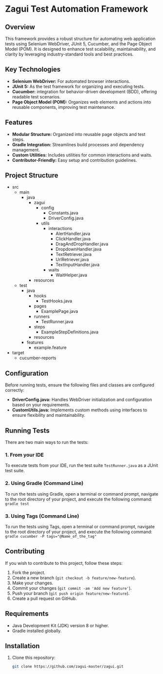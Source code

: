 # Zagui Test Automation Framework 

## Overview
This framework provides a robust structure for automating web application tests using Selenium WebDriver, JUnit 5, Cucumber, and the Page Object Model (POM). It is designed to enhance test scalability, maintainability, and clarity by leveraging industry-standard tools and best practices.

## Key Technologies
- **Selenium WebDriver:** For automated browser interactions.
- **JUnit 5:** As the test framework for organizing and executing tests.
- **Cucumber:** integration for behavior-driven development (BDD), offering readable test scenarios.
- **Page Object Model (POM):** Organizes web elements and actions into reusable components, improving test maintenance.

## Features
- **Modular Structure:** Organized into reusable page objects and test steps.
- **Gradle Integration:** Streamlines build processes and dependency management.
- **Custom Utilities:** Includes utilities for common interactions and waits.
- **Contributor-Friendly:** Easy setup and contribution guidelines.

## Project Structure

- src
   - main
      - java
         - zagui
            - config
              - Constants.java
              - DriverConfig.java
           - utils
              - interactions
                 - AlertHandler.java
                 - ClickHandler.java
                 - DragAndDropHandler.java
                 - DropdownHandler.java
                 - TextRetriever.java
                 - UrlRetriever.java
                 - TextInputHandler.java
              - waits
                 - WaitHelper.java
         - resources
   - test
      - java
         - hooks
            - TestHooks.java
         - pages
            - ExamplePage.java
         - runners
            - TestRunner.java
         - steps
            - ExampleStepDefinitions.java
         - resources
      - features
         - example.feature
- target
  - cucumber-reports


## Configuration

Before running tests, ensure the following files and classes are configured correctly:

- **DriverConfig.java:** Handles WebDriver initialization and configuration based on your requirements.
- **CustomUtils.java:** Implements custom methods using interfaces to ensure flexibility and maintainability.

## Running Tests
There are two main ways to run the tests:

### 1. From your IDE
To execute tests from your IDE, run the test suite `TestRunner.java` as a JUnit test suite.

### 2. Using Gradle (Command Line)
To run the tests using Gradle, open a terminal or command prompt, navigate to the root directory of your project, and execute the following command: `gradle test`

### 3. Using Tags (Command Line)
To run the tests using Tags, open a terminal or command prompt, navigate to the root directory of your project, and execute the following command: `gradle cucumber -P tags="@Name_of_the_tag"`

## Contributing

If you wish to contribute to this project, follow these steps:

1. Fork the project.
2. Create a new branch (`git checkout -b feature/new-feature`).
3. Make your changes.
4. Commit your changes (`git commit -am 'Add new feature'`).
5. Push your branch (`git push origin feature/new-feature`).
6. Create a pull request on GitHub.

## Requirements

- Java Development Kit (JDK) version 8 or higher.
- Gradle installed globally.

## Installation

1. Clone this repository:

   ```bash
   git clone https://github.com/zagui-master/zagui.git
